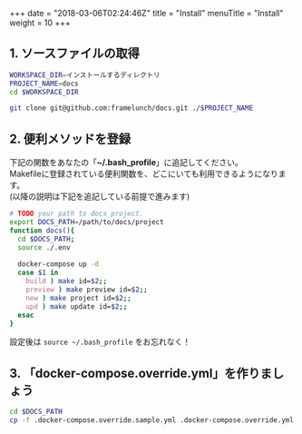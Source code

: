 +++
date = "2018-03-06T02:24:46Z"
title = "Install"
menuTitle = "Install"
weight = 10
+++

## 1. ソースファイルの取得
```bash
WORKSPACE_DIR=インストールするディレクトリ
PROJECT_NAME=docs
cd $WORKSPACE_DIR

git clone git@github.com:framelunch/docs.git ./$PROJECT_NAME
```

## 2. 便利メソッドを登録
下記の関数をあなたの「**~/.bash_profile**」に追記してください。  
Makefileに登録されている便利関数を、どこにいても利用できるようになります。  
(以降の説明は下記を追記している前提で進みます)

```bash
# TODO your path to docs project.
export DOCS_PATH=/path/to/docs/project
function docs(){
  cd $DOCS_PATH;
  source ./.env
  
  docker-compose up -d
  case $1 in
    build ) make id=$2;;
    preview ) make preview id=$2;;
    new ) make project id=$2;;
    upd ) make update id=$2;;
  esac
}
```

設定後は `source ~/.bash_profile` をお忘れなく！

## 3. 「docker-compose.override.yml」を作りましょう
```bash
cd $DOCS_PATH
cp -f .docker-compose.override.sample.yml .docker-compose.override.yml
```
